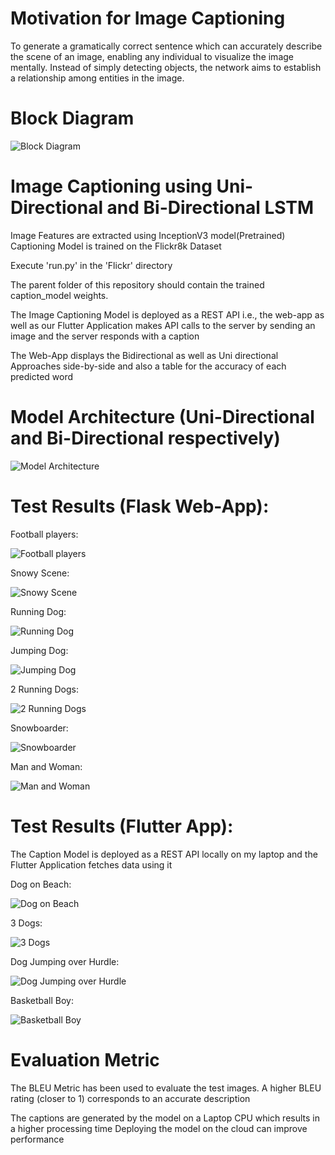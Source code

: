 # Motivation for Image Captioning

To generate a gramatically correct sentence which can accurately describe the scene of an image, enabling any individual to visualize the image mentally. Instead of simply detecting objects, the network aims to establish a relationship among entities in the image.

# Block Diagram

![Block Diagram](https://github.com/hasnainroopawalla/Image-Captioning-Scene-Descriptor/blob/master/images/architecture.JPG)

# Image Captioning using Uni-Directional and Bi-Directional LSTM

Image Features are extracted using InceptionV3 model(Pretrained) 
Captioning Model is trained on the Flickr8k Dataset

Execute 'run.py' in the 'Flickr' directory

The parent folder of this repository should contain the trained caption_model weights.

The Image Captioning Model is deployed as a REST API i.e., the web-app as well as our Flutter Application makes API calls to the server by sending an image and the server responds with a caption

The Web-App displays the Bidirectional as well as Uni directional Approaches side-by-side and also a table for the accuracy of each predicted word

# Model Architecture (Uni-Directional and Bi-Directional respectively)

![Model Architecture](https://github.com/hasnainroopawalla/Image-Captioning-Scene-Descriptor/blob/master/images/unibi.JPG)

# Test Results (Flask Web-App):

Football players:

![Football players](https://github.com/hasnainroopawalla/Image-Captioning-Scene-Descriptor/blob/master/images/Capture1.JPG)

Snowy Scene:

![Snowy Scene](https://github.com/hasnainroopawalla/Image-Captioning-Scene-Descriptor/blob/master/images/Capture2.JPG)

Running Dog:

![Running Dog](https://github.com/hasnainroopawalla/Image-Captioning-Scene-Descriptor/blob/master/images/Capture3.JPG)

Jumping Dog:

![Jumping Dog](https://github.com/hasnainroopawalla/Image-Captioning-Scene-Descriptor/blob/master/images/Capture4.JPG)

2 Running Dogs:


![2 Running Dogs](https://github.com/hasnainroopawalla/Image-Captioning-Scene-Descriptor/blob/master/images/Capture5.JPG)

Snowboarder:

![Snowboarder](https://github.com/hasnainroopawalla/Image-Captioning-Scene-Descriptor/blob/master/images/Capture6.JPG)

Man and Woman:

![Man and Woman](https://github.com/hasnainroopawalla/Image-Captioning-Scene-Descriptor/blob/master/images/Capture7.JPG)

# Test Results (Flutter App):

The Caption Model is deployed as a REST API locally on my laptop and the Flutter Application fetches data using it

Dog on Beach:

![Dog on Beach](https://github.com/hasnainroopawalla/Image-Captioning-Scene-Descriptor/blob/master/images/Capture8.jpeg)

3 Dogs:

![3 Dogs](https://github.com/hasnainroopawalla/Image-Captioning-Scene-Descriptor/blob/master/images/Capture9.jpeg)

Dog Jumping over Hurdle:

![Dog Jumping over Hurdle](https://github.com/hasnainroopawalla/Image-Captioning-Scene-Descriptor/blob/master/images/Capture10.jpeg)

Basketball Boy:

![Basketball Boy](https://github.com/hasnainroopawalla/Image-Captioning-Scene-Descriptor/blob/master/images/Capture11.jpeg)

# Evaluation Metric

The BLEU Metric has been used to evaluate the test images. A higher BLEU rating (closer to 1) corresponds to an accurate description

The captions are generated by the model on a Laptop CPU which results in a higher processing time
Deploying the model on the cloud can improve performance
